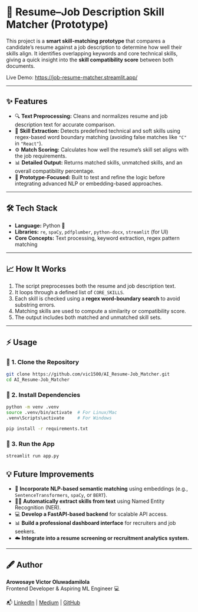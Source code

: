 # 🧠 Resume–Job Description Skill Matcher (Prototype)

This project is a **smart skill-matching prototype** that compares a candidate’s resume against a job description to determine how well their skills align. It identifies overlapping keywords and core technical skills, giving a quick insight into the **skill compatibility score** between both documents.

Live Demo: https://job-resume-matcher.streamlit.app/

---

## ✨ Features

- 🔍 **Text Preprocessing:** Cleans and normalizes resume and job description text for accurate comparison.  
- 🧩 **Skill Extraction:** Detects predefined technical and soft skills using regex-based word boundary matching (avoiding false matches like `"C"` in `"React"`).  
- ⚙️ **Match Scoring:** Calculates how well the resume’s skill set aligns with the job requirements.  
- 📊 **Detailed Output:** Returns matched skills, unmatched skills, and an overall compatibility percentage.  
- 🚀 **Prototype-Focused:** Built to test and refine the logic before integrating advanced NLP or embedding-based approaches.

---

## 🛠️ Tech Stack

- **Language:** Python 🐍  
- **Libraries:** `re`, `spaCy`, `pdfplumber`, `python-docx`, `streamlit` (for UI)  
- **Core Concepts:** Text processing, keyword extraction, regex pattern matching

---

## 📈 How It Works

1. The script preprocesses both the resume and job description text.  
2. It loops through a defined list of `CORE_SKILLS`.  
3. Each skill is checked using a **regex word-boundary search** to avoid substring errors.  
4. Matching skills are used to compute a similarity or compatibility score.  
5. The output includes both matched and unmatched skill sets.

---

## ⚡ Usage

### 🧩 1. Clone the Repository

```bash
git clone https://github.com/vic1500/AI_Resume-Job_Matcher.git
cd AI_Resume-Job_Matcher
```

### 🧠 2. Install Dependencies 

```bash
python -m venv .venv
source .venv/bin/activate  # For Linux/Mac
.venv\Scripts\activate     # For Windows

pip install -r requirements.txt
```

### 🧾 3. Run the App

```bash
streamlit run app.py
```

## 💡 Future Improvements

- 🧠 **Incorporate NLP-based semantic matching** using embeddings (e.g., `SentenceTransformers`, `spaCy`, or `BERT`).
- 🕵️‍♀️ **Automatically extract skills from text** using Named Entity Recognition (NER).
- 💻 **Develop a FastAPI-based backend** for scalable API access.
- 📊 **Build a professional dashboard interface** for recruiters and job seekers.
- ☁️ **Integrate into a resume screening or recruitment analytics system.**

---

## 🖋️ Author

**Arowosaye Victor Oluwadamilola**  
Frontend Developer & Aspiring ML Engineer 💻

📬 [LinkedIn](https://www.linkedin.com/in/victor-arowosaye/) | [Medium](https://medium.com/@victordman15) | [GitHub](https://github.com/vic1500)
